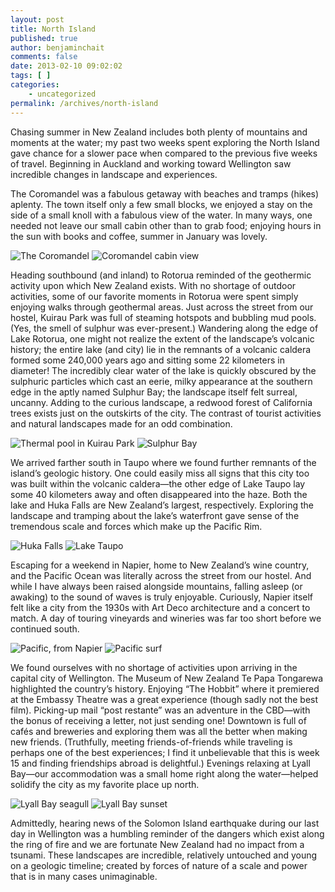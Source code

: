```yaml
---
layout: post
title: North Island
published: true
author: benjaminchait
comments: false
date: 2013-02-10 09:02:02
tags: [ ]
categories:
    - uncategorized
permalink: /archives/north-island
---
```

Chasing summer in New Zealand includes both plenty of mountains and moments at the water; my past two weeks spent exploring the North Island gave chance for a slower pace when compared to the previous five weeks of travel. Beginning in Auckland and working toward Wellington saw incredible changes in landscape and experiences.

The Coromandel was a fabulous getaway with beaches and tramps (hikes) aplenty. The town itself only a few small blocks, we enjoyed a stay on the side of a small knoll with a fabulous view of the water. In many ways, one needed not leave our small cabin other than to grab food; enjoying hours in the sun with books and coffee, summer in January was lovely.


![The Coromandel][1]
![Coromandel cabin view][2]

Heading southbound (and inland) to Rotorua reminded of the geothermic activity upon which New Zealand exists. With no shortage of outdoor activities, some of our favorite moments in Rotorua were spent simply enjoying walks through geothermal areas. Just across the street from our hostel, Kuirau Park was full of steaming hotspots and bubbling mud pools. (Yes, the smell of sulphur was ever-present.) Wandering along the edge of Lake Rotorua, one might not realize the extent of the landscape&#8217;s volcanic history; the entire lake (and city) lie in the remnants of a volcanic caldera formed some 240,000 years ago and sitting some 22 kilometers in diameter! The incredibly clear water of the lake is quickly obscured by the sulphuric particles which cast an eerie, milky appearance at the southern edge in the aptly named Sulphur Bay; the landscape itself felt surreal, uncanny. Adding to the curious landscape, a redwood forest of California trees exists just on the outskirts of the city. The contrast of tourist activities and natural landscapes made for an odd combination.


![Thermal pool in Kuirau Park][3]
![Sulphur Bay][4]

We arrived farther south in Taupo where we found further remnants of the island&#8217;s geologic history. One could easily miss all signs that this city too was built within the volcanic caldera—the other edge of Lake Taupo lay some 40 kilometers away and often disappeared into the haze. Both the lake and Huka Falls are New Zealand&#8217;s largest, respectively. Exploring the landscape and tramping about the lake&#8217;s waterfront gave sense of the tremendous scale and forces which make up the Pacific Rim.


![Huka Falls][5]
![Lake Taupo][6]

Escaping for a weekend in Napier, home to New Zealand&#8217;s wine country, and the Pacific Ocean was literally across the street from our hostel. And while I have always been raised alongside mountains, falling asleep (or awaking) to the sound of waves is truly enjoyable. Curiously, Napier itself felt like a city from the 1930s with Art Deco architecture and a concert to match. A day of touring vineyards and wineries was far too short before we continued south.


![Pacific, from Napier][7]
![Pacific surf][8]

We found ourselves with no shortage of activities upon arriving in the capital city of Wellington. The Museum of New Zealand Te Papa Tongarewa highlighted the country&#8217;s history. Enjoying &#8220;The Hobbit&#8221; where it premiered at the Embassy Theatre was a great experience (though sadly not the best film). Picking-up mail &#8220;post restante&#8221; was an adventure in the CBD—with the bonus of receiving a letter, not just sending one! Downtown is full of cafés and breweries and exploring them was all the better when making new friends. (Truthfully, meeting friends-of-friends while traveling is perhaps one of the best experiences; I find it unbelievable that this is week 15 and finding friendships abroad is delightful.) Evenings relaxing at Lyall Bay—our accommodation was a small home right along the water—helped solidify the city as my favorite place up north.


![Lyall Bay seagull][9]
![Lyall Bay sunset][10]

Admittedly, hearing news of the Solomon Island earthquake during our last day in Wellington was a humbling reminder of the dangers which exist along the ring of fire and we are fortunate New Zealand had no impact from a tsunami. These landscapes are incredible, relatively untouched and young on a geologic timeline; created by forces of nature of a scale and power that is in many cases unimaginable.

 [1]: /wp-content/uploads/media/img/2013/02/north-island/DSC02991.jpg
 [2]: /wp-content/uploads/media/img/2013/02/north-island/DSC03007.jpg
 [3]: /wp-content/uploads/media/img/2013/02/north-island/DSC03059.jpg
 [4]: /wp-content/uploads/media/img/2013/02/north-island/DSC03074.jpg
 [5]: /wp-content/uploads/media/img/2013/02/north-island/DSC03111.jpg
 [6]: /wp-content/uploads/media/img/2013/02/north-island/DSC03134.jpg
 [7]: /wp-content/uploads/media/img/2013/02/north-island/DSC03152.jpg
 [8]: /wp-content/uploads/media/img/2013/02/north-island/DSC03157.jpg
 [9]: /wp-content/uploads/media/img/2013/02/north-island/DSC03177.jpg
 [10]: /wp-content/uploads/media/img/2013/02/north-island/DSC03197.jpg
